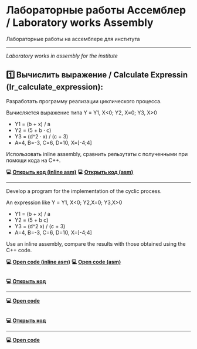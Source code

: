 # Лабораторные работы Ассемблер / Laboratory works Assembly
Лабораторные работы на ассемблере для института
____
*Laboratory works in assembly for the institute*


## 1️⃣ Вычислить выражение / Calculate Expressin (lr_calculate_expression):

Разработать программу реализации циклического процесса.

Вычисляется выражение типа Y = Y1, X<0; Y2, X=0; Y3, X>0

- Y1 = (b + x) / a
- Y2 = (5 + b · c)
- Y3 = (d^2 · x) / (c + 3)
- A=4, B=-3, C=6, D=10, X=[-4;4]

Использовать inline assembly, сравнить рельзутаты с полученными при помощи кода на C++.

**💻 [Открыть код (inline asm)](https://github.com/countsheeptosleep/laboratory_works_asm/blob/main/lr_calculate_expression.cpp)**
**💻 [Открыть код (asm)](https://github.com/countsheeptosleep/laboratory_works_asm/blob/main/lr_calculate_expression.asm)**
____

Develop a program for the implementation of the cyclic process.

An expression like Y = Y1, X<0; Y2,X=0; Y3,X>0

- Y1 = (b + x) / a
- Y2 = (5 + b c)
- Y3 = (d^2 x) / (c + 3)
- A=4, B=-3, C=6, D=10, X=[-4;4]

Use an inline assembly, compare the results with those obtained using the C++ code.

**💻 [Open code (inline asm)](https://github.com/countsheeptosleep/laboratory_works_asm/blob/main/lr_calculate_expression.cpp)**
**💻 [Open code (asm)](https://github.com/countsheeptosleep/laboratory_works_asm/blob/main/lr_calculate_expression.asm)**

## 


**💻 [Открыть код]()**
____


**💻 [Open code]()**


## 


**💻 [Открыть код]()**
____


**💻 [Open code]()**
